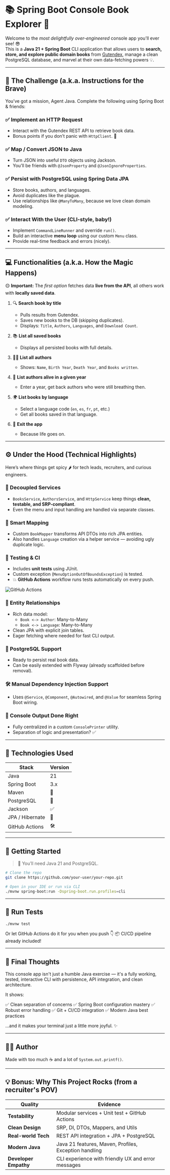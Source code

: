 # 📚 Spring Boot Console Book Explorer 🚀

Welcome to the *most delightfully over-engineered* console app you'll ever see! 😎  
This is a **Java 21 + Spring Boot** CLI application that allows users to **search, store, and explore public domain books** from [Gutendex](https://gutendex.com), manage a clean PostgreSQL database, and marvel at their own data-fetching powers 💡.

---

## 🎯 The Challenge (a.k.a. Instructions for the Brave)

You’ve got a mission, Agent Java. Complete the following using Spring Boot & friends:

### ✅ Implement an HTTP Request
- Interact with the Gutendex REST API to retrieve book data.  
- Bonus points if you don’t panic with `HttpClient`. 😬

### ✅ Map / Convert JSON to Java
- Turn JSON into useful `DTO` objects using Jackson.
- You’ll be friends with `@JsonProperty` and `@JsonIgnoreProperties`.

### ✅ Persist with PostgreSQL using Spring Data JPA
- Store books, authors, and languages.  
- Avoid duplicates like the plague.  
- Use relationships like `@ManyToMany`, because we love clean domain modeling.

### ✅ Interact With the User (CLI-style, baby!)
- Implement `CommandLineRunner` and override `run()`.  
- Build an interactive **menu loop** using our custom `Menu` class.  
- Provide real-time feedback and errors (nicely).

---

## 💻 Functionalities (a.k.a. How the Magic Happens)

🟡 **Important:** The *first option* fetches data **live from the API**, all others work with **locally saved data**.

1. 🔍 **Search book by title**  
   - Pulls results from Gutendex.
   - Saves new books to the DB (skipping duplicates).
   - Displays: `Title`, `Authors`, `Languages`, and `Download Count`.

2. 📚 **List all saved books**  
   - Displays all persisted books with full details.

3. 👨‍💼 **List all authors**  
   - Shows: `Name`, `Birth Year`, `Death Year`, and `Books written`.

4. 👻 **List authors alive in a given year**  
   - Enter a year, get back authors who were still breathing then.

5. 🌍 **List books by language**  
   - Select a language code (`en`, `es`, `fr`, `pt`, etc.)
   - Get all books saved in that language.

6. 🛑 **Exit the app**  
   - Because life goes on.

---

## ⚙️ Under the Hood (Technical Highlights)

Here’s where things get spicy 🌶️ for tech leads, recruiters, and curious engineers.

### 🔌 Decoupled Services
- `BooksService`, `AuthorsService`, and `HttpService` keep things **clean, testable, and SRP-compliant**.
- Even the menu and input handling are handled via separate classes.

### 🧠 Smart Mapping
- Custom `BookMapper` transforms API DTOs into rich JPA entities.
- Also handles `Language` creation via a helper service — avoiding ugly duplicate logic.

### 🧪 Testing & CI
- Includes **unit tests** using JUnit.
- Custom exception (`MenuOptionOutOfBoundsException`) is tested.
- 💥 **GitHub Actions** workflow runs tests automatically on every push.

![GitHub Actions](https://img.shields.io/github/actions/workflow/status/your-user/your-repo/test.yml?label=Build%20%26%20Test&style=flat-square&logo=github)

### 🔄 Entity Relationships
- Rich data model:
  - `Book <-> Author`: Many-to-Many
  - `Book <-> Language`: Many-to-Many
- Clean JPA with explicit join tables.
- Eager fetching where needed for fast CLI output.

### 💾 PostgreSQL Support
- Ready to persist real book data.
- Can be easily extended with Flyway (already scaffolded before removal).

### 🛠️ Manual Dependency Injection Support
- Uses `@Service`, `@Component`, `@Autowired`, and `@Value` for seamless Spring Boot wiring.

### 🧼 Console Output Done Right
- Fully centralized in a custom `ConsolePrinter` utility.
- Separation of logic and presentation? ✅

---

## 📌 Technologies Used

| Stack         | Version |
|---------------|---------|
| Java          | 21      |
| Spring Boot   | 3.x     |
| Maven         | 💎      |
| PostgreSQL    | 🐘      |
| Jackson       | ✅      |
| JPA / Hibernate | 🧠   |
| GitHub Actions| 🛠️     |

---

## 🚀 Getting Started

> 🧪 You’ll need Java 21 and PostgreSQL.

```bash
# Clone the repo
git clone https://github.com/your-user/your-repo.git

# Open in your IDE or run via CLI
./mvnw spring-boot:run -Dspring-boot.run.profiles=cli
````

---

## 🧪 Run Tests

```bash
./mvnw test
```

Or let GitHub Actions do it for you when you push 👇
📦 CI/CD pipeline already included!

---

## 🎁 Final Thoughts

This console app isn't just a humble Java exercise — it's a fully working, tested, interactive CLI with persistence, API integration, and clean architecture.

It shows:

✅ Clean separation of concerns
✅ Spring Boot configuration mastery
✅ Robust error handling
✅ Git + CI/CD integration
✅ Modern Java best practices

...and it makes your terminal just a little more joyful. ✨

---

## 👨‍💻 Author

Made with too much ☕ and a lot of `System.out.printf()`.

---

## 💡 Bonus: Why This Project Rocks (from a recruiter's POV)

| Quality               | Evidence                                              |
| --------------------- | ----------------------------------------------------- |
| **Testability**       | Modular services + Unit test + GitHub Actions         |
| **Clean Design**      | SRP, DI, DTOs, Mappers, and Utils                     |
| **Real-world Tech**   | REST API integration + JPA + PostgreSQL               |
| **Modern Java**       | Java 21 features, Maven, Profiles, Exception handling |
| **Developer Empathy** | CLI experience with friendly UX and error messages    |

```

